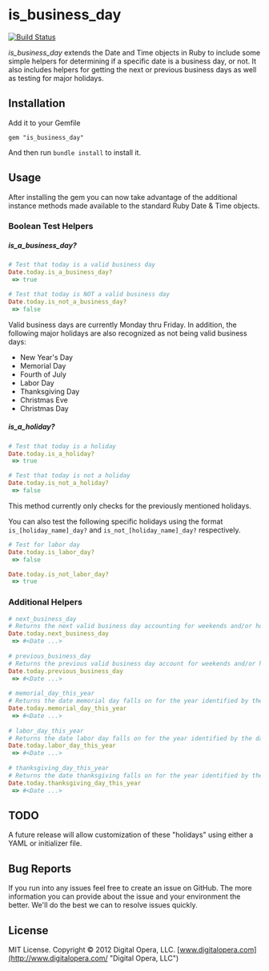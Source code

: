 # is_business_day
[![Build Status](https://secure.travis-ci.org/noiseunion/is_business_day.png)](http://travis-ci.org/noiseunion/is_business_day)

*is_business_day* extends the Date and Time objects in Ruby to include some simple helpers for determining if a specific date is a business day, or not.  It also includes helpers for getting the next or previous business days as well as testing for major holidays.

## Installation

Add it to your Gemfile

`gem "is_business_day"`

And then run `bundle install` to install it.

## Usage

After installing the gem you can now take advantage of the additional instance methods made available to the standard Ruby Date & Time objects.

### Boolean Test Helpers

##### is_a_business_day?

```rb
# Test that today is a valid business day
Date.today.is_a_business_day? 
 => true

# Test that today is NOT a valid business day
Date.today.is_not_a_business_day?
 => false
```

Valid business days are currently Monday thru Friday.  In addition, the following major holidays are also recognized as not being valid business days:

- New Year's Day
- Memorial Day
- Fourth of July
- Labor Day
- Thanksgiving Day
- Christmas Eve
- Christmas Day

##### is_a_holiday?

```rb
# Test that today is a holiday
Date.today.is_a_holiday?
 => true

# Test that today is not a holiday
Date.today.is_not_a_holiday?
 => false
```

This method currently only checks for the previously mentioned holidays.

You can also test the following specific holidays using the format `is_[holiday_name]_day?` and `is_not_[holiday_name]_day?` respectively.

```rb
# Test for labor day
Date.today.is_labor_day?
 => false

Date.today.is_not_labor_day?
 => true
```

### Additional Helpers

```rb
# next_business_day
# Returns the next valid business day accounting for weekends and/or holidays.
Date.today.next_business_day
 => #<Date ...> 
	
# previous_business_day
# Returns the previous valid business day account for weekends and/or holidays.
Date.today.previous_business_day
 => #<Date ...>
	
# memorial_day_this_year
# Returns the date memorial day falls on for the year identified by the date instance
Date.today.memorial_day_this_year
 => #<Date ...>
	
# labor_day_this_year
# Returns the date labor day falls on for the year identified by the date instance
Date.today.labor_day_this_year
 => #<Date ...>
	
# thanksgiving_day_this_year
# Returns the date thanksgiving falls on for the year identified by the date instance
Date.today.thanksgiving_day_this_year
 => #<Date ...>
```

## TODO

A future release will allow customization of these "holidays" using either a YAML or initializer file.

## Bug Reports

If you run into any issues feel free to create an issue on GitHub.  The more information you can provide about the issue and your environment the better.  We'll do the best we can to resolve issues quickly.

## License

MIT License.  Copyright &copy; 2012 Digital Opera, LLC.  [www.digitalopera.com](http://www.digitalopera.com/ "Digital Opera, LLC")